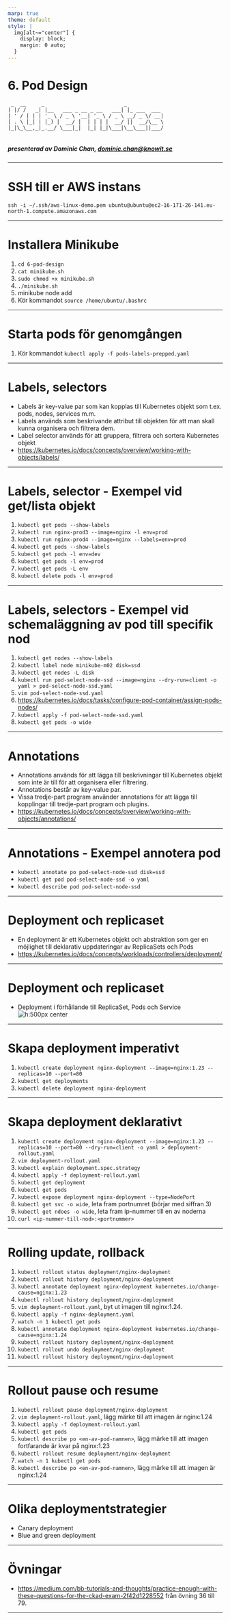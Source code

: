 ```yaml
---
marp: true
theme: default
style: |
  img[alt~="center"] {
    display: block;
    margin: 0 auto;
  }
---
```


# 6. Pod Design

```
 _  __     _                          _            
| |/ /   _| |__   ___ _ __ _ __   ___| |_ ___  ___ 
| ' / | | | '_ \ / _ \ '__| '_ \ / _ \ __/ _ \/ __|
| . \ |_| | |_) |  __/ |  | | | |  __/ ||  __/\__ \
|_|\_\__,_|_.__/ \___|_|  |_| |_|\___|\__\___||___/


```

##### presenterad av Dominic Chan, dominic.chan@knowit.se

---

# SSH till er AWS instans

`ssh -i ~/.ssh/aws-linux-demo.pem ubuntu@ubuntu@ec2-16-171-26-141.eu-north-1.compute.amazonaws.com`

---

# Installera Minikube

1. `cd 6-pod-design`
2. `cat minikube.sh`
3. `sudo chmod +x minikube.sh`
4. `./minikube.sh`
5. minikube node add
6. Kör kommandot `source /home/ubuntu/.bashrc`

---

# Starta pods för genomgången

1. Kör kommandot `kubectl apply -f pods-labels-prepped.yaml`

---

# Labels, selectors

- Labels är key-value par som kan kopplas till Kubernetes objekt som t.ex. pods, nodes, services m.m.
- Labels används som beskrivande attribut till objekten för att man skall kunna organisera och filtrera dem.
- Label selector används för att gruppera, filtrera och sortera Kubernetes objekt
- https://kubernetes.io/docs/concepts/overview/working-with-objects/labels/

---

# Labels, selector - Exempel vid get/lista objekt

1. `kubectl get pods --show-labels`
2. `kubectl run nginx-prod3 --image=nginx -l env=prod`
3. `kubectl run nginx-prod4 --image=nginx --labels=env=prod`
4. `kubectl get pods --show-labels`
5. `kubectl get pods -l env=dev`
6. `kubectl get pods -l env=prod`
7. `kubectl get pods -L env`
8. `kubectl delete pods -l env=prod`

---

# Labels, selectors - Exempel vid schemaläggning av pod till specifik nod

1. `kubectl get nodes --show-labels`
2. `kubectl label node minikube-m02 disk=ssd`
3. `kubectl get nodes -L disk`
4. `kubectl run pod-select-node-ssd --image=nginx --dry-run=client -o yaml > pod-select-node-ssd.yaml`
5. `vim pod-select-node-ssd.yaml`
6. https://kubernetes.io/docs/tasks/configure-pod-container/assign-pods-nodes/
7. `kubectl apply -f pod-select-node-ssd.yaml`
8. `kubectl get pods -o wide`

---

# Annotations

- Annotations används för att lägga till beskrivningar till Kubernetes objekt som inte är till för att organisera eller
  filtrering.
- Annotations består av key-value par.
- Vissa tredje-part program använder annotations för att lägga till kopplingar till tredje-part program och plugins.
- https://kubernetes.io/docs/concepts/overview/working-with-objects/annotations/

---

# Annotations - Exempel annotera pod

- `kubectl annotate po pod-select-node-ssd disk=ssd`
- `kubectl get pod pod-select-node-ssd -o yaml`
- `kubectl describe pod pod-select-node-ssd`

---

# Deployment och replicaset

- En deployment är ett Kubernetes objekt och abstraktion som ger en möjlighet till deklarativ uppdateringar av
  ReplicaSets och Pods
- https://kubernetes.io/docs/concepts/workloads/controllers/deployment/

---

# Deployment och replicaset

- Deployment i förhållande till ReplicaSet, Pods och Service
  ![h:500px center](./images/deployment-diagram.png)

---

# Skapa deployment imperativt

1. `kubectl create deployment nginx-deployment --image=nginx:1.23 --replicas=10 --port=80`
2. `kubectl get deployments`
3. `kubectl delete deployment nginx-deployment`

---

# Skapa deployment deklarativt

1. `kubectl create deployment nginx-deployment --image=nginx:1.23 --replicas=10 --port=80 --dry-run=client -o yaml > deployment-rollout.yaml`
2. `vim deployment-rollout.yaml`
3. `kubectl explain deployment.spec.strategy`
4. `kubectl apply -f deployment-rollout.yaml`
5. `kubectl get deployment`
6. `kubectl get pods`
7. `kubectl expose deployment nginx-deployment --type=NodePort`
8. `kubectl get svc -o wide`, leta fram portnumret (börjar med siffran 3)
9. `kubectl get ndoes -o wide`, leta fram ip-nummer till en av noderna
10. `curl <ip-nummer-till-nod>:<portnummer>`

---

# Rolling update, rollback

1. `kubectl rollout status deployment/nginx-deployment`
2. `kubectl rollout history deployment/nginx-deployment`
3. `kubectl annotate deployment nginx-deployment kubernetes.io/change-cause=nginx:1.23`
4. `kubectl rollout history deployment/nginx-deployment`
5. `vim deployment-rollout.yaml`, byt ut imagen till nginx:1.24.
6. `kubectl apply -f nginx-deployment.yaml`
7. `watch -n 1 kubectl get pods`
8. `kubectl annotate deployment nginx-deployment kubernetes.io/change-cause=nginx:1.24`
9. `kubectl rollout history deployment/nginx-deployment`
10. `kubectl rollout undo deployment/nginx-deployment`
11. `kubectl rollout history deployment/nginx-deployment`

---

# Rollout pause och resume

1. `kubectl rollout pause deployment/nginx-deployment`
2. `vim deployment-rollout.yaml`, lägg märke till att imagen är nginx:1.24
3. `kubectl apply -f deployment-rollout.yaml`
4. `kubectl get pods`
5. `kubectl describe po <en-av-pod-namnen>`, lägg märke till att imagen fortfarande är kvar på nginx:1.23
6. `kubectl rollout resume deployment/nginx-deployment`
7. `watch -n 1 kubectl get pods`
8. `kubectl describe po <en-av-pod-namnen>`, lägg märke till att imagen är nginx:1.24

---

# Olika deploymentstrategier

- Canary deployment
- Blue and green deployment

---

# Övningar

- https://medium.com/bb-tutorials-and-thoughts/practice-enough-with-these-questions-for-the-ckad-exam-2f42d1228552 från
  övning 36 till 79.

---